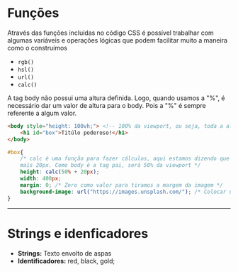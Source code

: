 # Funções 
Através das funções incluídas no código CSS é possível trabalhar com algumas variáveis e operações lógicas que podem facilitar muito a maneira como o construímos 

* `rgb()`
* `hsl()`
* `url()`
* `calc()`

A tag body não possui uma altura definida. Logo, quando usamos a "%", é necessário dar um valor de altura para o body. Pois a "%" é sempre referente a algum valor. 

```HTML 
<body style="height: 100vh;"> <!-- 100% da viewport, ou seja, toda a altura da parte vísivel da página -->
    <h1 id="box">Titúlo poderoso!</h1>
</body>
```

```CSS
#box{ 
    /* calc é uma função para fazer cálculos, aqui estamos dizendo que será pego 50% da altura do height e somar
    mais 20px. Como body é a tag pai, será 50% da viewport */  
    height: calc(50% + 20px); 
    width: 400px; 
    margin: 0; /* Zero como valor para tiramos a margem da imagem */ 
    background-image: url("https://images.unsplash.com/"); /* Colocar uma imagem como background */
} 
```
________________________________________________________________________________

# Strings e idenficadores 

* __Strings:__ Texto envolto de aspas 
* __Identificadores:__ red, black, gold;

